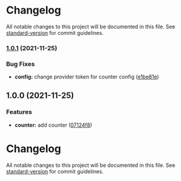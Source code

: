 # Changelog

All notable changes to this project will be documented in this file. See [standard-version](https://github.com/conventional-changelog/standard-version) for commit guidelines.

### [1.0.1](https://github.com/TinkoffCreditSystems/angular-library-starter/compare/v1.0.0...v1.0.1) (2021-11-25)


### Bug Fixes

* **config:** change provider token for counter config ([e1be81e](https://github.com/TinkoffCreditSystems/angular-library-starter/commit/e1be81ee2b71704cd707808cb7a8e77f35665328))

## 1.0.0 (2021-11-25)


### Features

* **counter:** add counter ([07124f8](https://github.com/TinkoffCreditSystems/angular-library-starter/commit/07124f893732ee1b437eac4eb1ae4408983cf470))

# Changelog

All notable changes to this project will be documented in this file. See [standard-version](https://github.com/conventional-changelog/standard-version) for commit guidelines.
